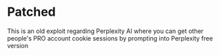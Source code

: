 # Patched

This is an old exploit regarding Perplexity AI where you can get other people's PRO account cookie sessions by prompting into Perplexity free version